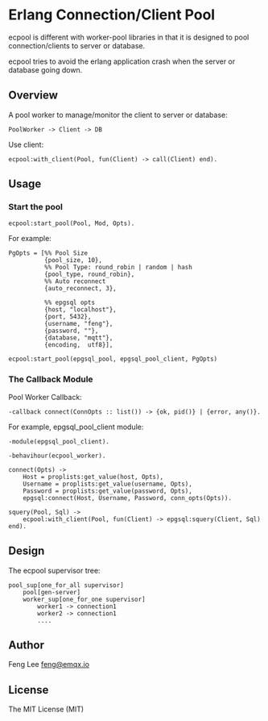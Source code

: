 # Erlang Connection/Client Pool

ecpool is different with worker-pool libraries in that it is designed to pool connection/clients to server or database.

ecpool tries to avoid the erlang application crash when the server or database going down.


## Overview

A pool worker to manage/monitor the client to server or database:

```
PoolWorker -> Client -> DB
```

Use client:

```
ecpool:with_client(Pool, fun(Client) -> call(Client) end).
```


## Usage

### Start the pool

```
ecpool:start_pool(Pool, Mod, Opts).
```

For example:

```
PgOpts = [%% Pool Size
          {pool_size, 10},
          %% Pool Type: round_robin | random | hash
          {pool_type, round_robin},
          %% Auto reconnect
          {auto_reconnect, 3},

          %% epgsql opts
          {host, "localhost"},
          {port, 5432},
          {username, "feng"},
          {password, ""},
          {database, "mqtt"},
          {encoding,  utf8}],

ecpool:start_pool(epgsql_pool, epgsql_pool_client, PgOpts)

```

### The Callback Module

Pool Worker Callback:

```
-callback connect(ConnOpts :: list()) -> {ok, pid()} | {error, any()}.
```

For example, epgsql_pool_client module:

```
-module(epgsql_pool_client).

-behavihour(ecpool_worker).

connect(Opts) ->
    Host = proplists:get_value(host, Opts),
    Username = proplists:get_value(username, Opts),
    Password = proplists:get_value(password, Opts),
    epgsql:connect(Host, Username, Password, conn_opts(Opts)).

squery(Pool, Sql) ->
    ecpool:with_client(Pool, fun(Client) -> epgsql:squery(Client, Sql) end).
```

## Design

The ecpool supervisor tree:

```
pool_sup[one_for_all supervisor]
    pool[gen-server]
    worker_sup[one_for_one supervisor]
        worker1 -> connection1
        worker2 -> connection1
        ....
```

## Author

Feng Lee <feng@emqx.io>


## License

The MIT License (MIT)


